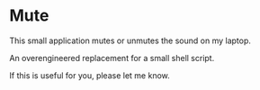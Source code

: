 # Mute

This small application mutes or unmutes the sound on my laptop.

An overengineered replacement for a small shell script.

If this is useful for you, please let me know.
